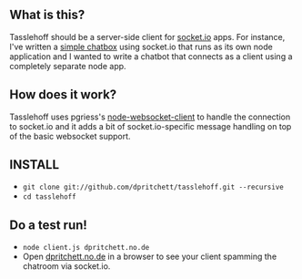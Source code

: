 What is this?
-------------
Tasslehoff should be a server-side client for [socket.io](http://github.com/LearnBoost/Socket.IO-node) apps.  For instance, I've written a [simple chatbox](http://github.com/dpritchett/chatbox) using socket.io that runs as its own node application and I wanted to write a chatbot that connects as a client using a completely separate node app.

How does it work?
-----------------
Tasslehoff uses pgriess's [node-websocket-client](http://github.com/pgriess/node-websocket-client) to handle the connection to socket.io and it adds a bit of socket.io-specific message handling on top of the basic websocket support.

INSTALL
-------
* `git clone git://github.com/dpritchett/tasslehoff.git --recursive`
* `cd tasslehoff`

Do a test run!
--------------
* `node client.js dpritchett.no.de`
* Open [dpritchett.no.de](http://dpritchett.no.de) in a browser to see your client spamming the chatroom via socket.io.

